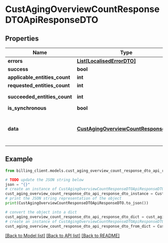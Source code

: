 # CustAgingOverviewCountResponseDTOApiResponseDTO


## Properties

Name | Type | Description | Notes
------------ | ------------- | ------------- | -------------
**errors** | [**List[LocalisedErrorDTO]**](LocalisedErrorDTO.md) |  | [optional] 
**success** | **bool** |  | [optional] 
**applicable_entities_count** | **int** |  | [optional] 
**requested_entities_count** | **int** |  | [optional] 
**succeeded_entities_count** | **int** |  | [optional] [readonly] 
**is_synchronous** | **bool** |  | [optional] 
**data** | [**CustAgingOverviewCountResponseDTO**](CustAgingOverviewCountResponseDTO.md) | The updated entity in case of modifications or creation | [optional] 

## Example

```python
from billing_client.models.cust_aging_overview_count_response_dto_api_response_dto import CustAgingOverviewCountResponseDTOApiResponseDTO

# TODO update the JSON string below
json = "{}"
# create an instance of CustAgingOverviewCountResponseDTOApiResponseDTO from a JSON string
cust_aging_overview_count_response_dto_api_response_dto_instance = CustAgingOverviewCountResponseDTOApiResponseDTO.from_json(json)
# print the JSON string representation of the object
print(CustAgingOverviewCountResponseDTOApiResponseDTO.to_json())

# convert the object into a dict
cust_aging_overview_count_response_dto_api_response_dto_dict = cust_aging_overview_count_response_dto_api_response_dto_instance.to_dict()
# create an instance of CustAgingOverviewCountResponseDTOApiResponseDTO from a dict
cust_aging_overview_count_response_dto_api_response_dto_from_dict = CustAgingOverviewCountResponseDTOApiResponseDTO.from_dict(cust_aging_overview_count_response_dto_api_response_dto_dict)
```
[[Back to Model list]](../README.md#documentation-for-models) [[Back to API list]](../README.md#documentation-for-api-endpoints) [[Back to README]](../README.md)


